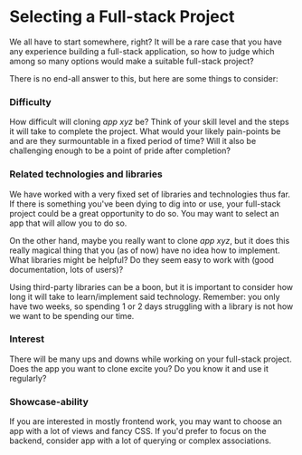 # Selecting a Full-stack Project

We all have to start somewhere, right? It will be a rare case that you have any experience building a full-stack application, so how to judge which among so many options would make a suitable full-stack project?

There is no end-all answer to this, but here are some things to consider:

### Difficulty

How difficult will cloning *app xyz* be? Think of your skill level and the steps it will take to complete the project. What would your likely pain-points be and are they surmountable in a fixed period of time? Will it also be challenging enough to be a point of pride after completion?

### Related technologies and libraries

We have worked with a very fixed set of libraries and technologies thus far. If there is something you've been dying to dig into or use, your full-stack project could be a great opportunity to do so. You may want to select an app that will allow you to do so.

On the other hand, maybe you really want to clone *app xyz*, but it does this really magical thing that you (as of now) have no idea how to implement. What libraries might be helpful? Do they seem easy to work with (good documentation, lots of users)?

Using third-party libraries can be a boon, but it is important to consider how long it will take to learn/implement said technology. Remember: you only have two weeks, so spending 1 or 2 days struggling with a library is not how we want to be spending our time.

### Interest

There will be many ups and downs while working on your full-stack project. Does the app you want to clone excite you? Do you know it and use it regularly?

### Showcase-ability

If you are interested in mostly frontend work, you may want to choose an app with a lot of views and fancy CSS. If you'd prefer to focus on the backend, consider app with a lot of querying or complex associations.
